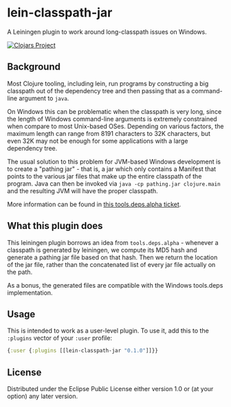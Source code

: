 # lein-classpath-jar

A Leiningen plugin to work around long-classpath issues on Windows.

[![Clojars Project](https://img.shields.io/clojars/v/lein-classpath-jar.svg)](https://clojars.org/lein-classpath-jar)

## Background

Most Clojure tooling, including lein, run programs by constructing 
a big classpath out of the dependency tree and then passing that as 
a command-line argument to `java`.

On Windows this can be problematic when the classpath is very long, since 
the length of Windows command-line arguments is extremely constrained 
when compare to most Unix-based OSes. Depending on various factors, the 
maximum length can range from 8191 characters to 32K characters, but even 
32K may not be enough for some applications with a large dependency tree.

The usual solution to this problem for JVM-based Windows development is 
to create a "pathing jar" - that is, a jar which only contains a Manifest
that points to the various jar files that make up the entire classpath 
of the program. Java can then be invoked via `java -cp pathing.jar clojure.main`
and the resulting JVM will have the proper classpath.

More information can be found in [this tools.deps.alpha ticket](https://dev.clojure.org/jira/browse/TDEPS-120).

## What this plugin does

This leiningen plugin borrows an idea from `tools.deps.alpha` - whenever 
a classpath is generated by leiningen, we compute its MD5 hash and 
generate a pathing jar file based on that hash. Then we return the 
location of the jar file, rather than the concatenated list of every 
jar file actually on the path.

As a bonus, the generated files are compatible with the Windows 
tools.deps implementation.

## Usage

This is intended to work as a user-level plugin. To use it, add this to 
the `:plugins` vector of your `:user` profile: 

```clojure
{:user {:plugins [[lein-classpath-jar "0.1.0"]]}}
```

## License

Distributed under the Eclipse Public License either version 1.0 or (at
your option) any later version.
